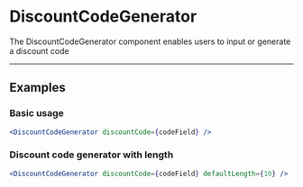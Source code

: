 # DiscountCodeGenerator

The DiscountCodeGenerator component enables users to input or generate a discount code

---

## Examples

### Basic usage

```jsx
<DiscountCodeGenerator discountCode={codeField} />
```

### Discount code generator with length

```jsx
<DiscountCodeGenerator discountCode={codeField} defaultLength={10} />
```
